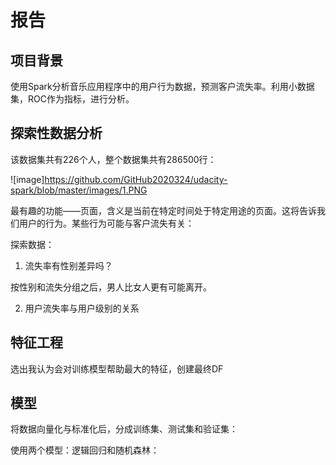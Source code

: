 # 报告

## 项目背景
   
   使用Spark分析音乐应用程序中的用户行为数据，预测客户流失率。利用小数据集，ROC作为指标，进行分析。
   
## 探索性数据分析
   
   该数据集共有226个人，整个数据集共有286500行：
   
   ![image]https://github.com/GitHub2020324/udacity-spark/blob/master/images/1.PNG
   
   最有趣的功能——页面，含义是当前在特定时间处于特定用途的页面。这将告诉我们用户的行为。某些行为可能与客户流失有关：
   
   探索数据：
   1. 流失率有性别差异吗？
   
   按性别和流失分组之后，男人比女人更有可能离开。
   
   
   2. 用户流失率与用户级别的关系
   
## 特征工程
   
   选出我认为会对训练模型帮助最大的特征，创建最终DF
   
## 模型
   将数据向量化与标准化后，分成训练集、测试集和验证集：
   
   使用两个模型：逻辑回归和随机森林：
   
